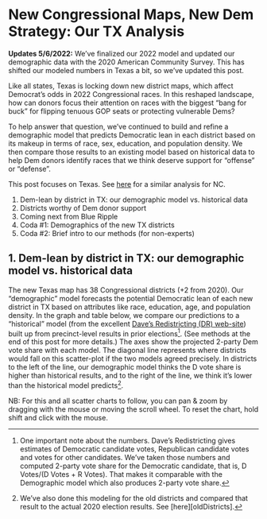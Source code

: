 # New Congressional Maps, New Dem Strategy: Our TX Analysis

**Updates 5/6/2022:** We’ve finalized our 2022 model and updated our
demographic data with the 2020 American Community Survey.
This has shifted our modeled numbers
in Texas a bit, so we’ve updated this post.

Like all states, Texas is locking down new district maps, which affect
Democrat’s odds in 2022 Congressional races. In this reshaped landscape,
how can donors focus their attention on races with the biggest “bang for buck”
for flipping tenuous GOP seats or protecting vulnerable Dems?

To help answer that question, we’ve continued to build and refine
a demographic
model that predicts Democratic lean in each district based on its
makeup in terms of race, sex, education, and population density.
We then compare those results to an existing model based on historical
data to help Dem donors identify races that we think deserve support
for “offense” or “defense”.

This post focuses on Texas. See [here][NCPost] for a similar
analysis for NC.

[NCPost]: https://blueripple.github.io/research/NewMaps/NC_Congressional/post.html

1. Dem-lean by district in TX: our demographic model vs. historical data
2. Districts worthy of Dem donor support
3. Coming next from Blue Ripple
4. Coda #1: Demographics of the new TX districts
5. Coda #2: Brief intro to our methods (for non-experts)

## 1. Dem-lean by district in TX: our demographic model vs. historical data

The new Texas map has 38 Congressional districts (+2 from 2020).
Our “demographic” model forecasts the potential Democratic lean of each
new district in TX based on attributes like race, education, age, and
population density. In the graph and table below,
we compare our predictions to a “historical” model (from the excellent
[Dave’s Redistricting (DR) web-site][DavesR]) built up from precinct-level
results in prior elections[^voteShare]. (See methods at the end of this post for more details.)
The axes show the projected 2-party Dem vote share with each model.
The diagonal line represents where districts would fall on this scatter-plot
if the two models agreed precisely. In districts to the left of the line,
our demographic model thinks the D vote share is higher than historical results,
and to the right of the line, we think it’s lower than the historical model predicts[^old].

[^old]: We’ve also done this modeling for the old districts and compared that
result to the actual 2020 election results. See [here][oldDistricts].

NB: For this and all scatter charts to follow, you
can pan & zoom by dragging with the mouse or moving the scroll wheel.  To reset the chart,
hold shift and click with the mouse.

[DavesR]: https://davesredistricting.org/maps#aboutus

[^voteShare]: One important note about the numbers. Dave’s Redistricting gives
estimates of Democratic candidate votes, Republican candidate votes and votes
for other candidates.  We’ve taken those numbers and computed 2-party vote share
for the Democratic candidate, that is, D Votes/(D Votes + R Votes). That makes it
comparable with the Demographic model which also produces 2-party vote share.

